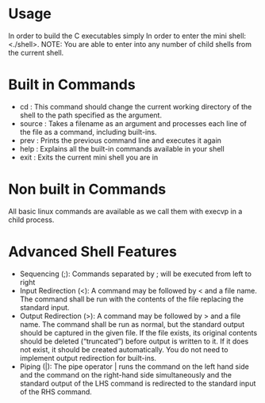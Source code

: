 # Usage
In order to build the C executables simply <make all>
In order to enter the mini shell: <./shell>. NOTE: You are able to enter into any number of child shells from the current shell.

# Built in Commands
- cd <directory> : This command should change the current working directory of the shell to the path specified as the argument.
- source <file> : Takes a filename as an argument and processes each line of the file as a command, including built-ins.
- prev : Prints the previous command line and executes it again
- help : Explains all the built-in commands available in your shell
- exit : Exits the current mini shell you are in

# Non built in Commands
All basic linux commands are available as we call them with execvp in a child process.

# Advanced Shell Features
- Sequencing (;): Commands separated by ; will be executed from left to right
- Input Redirection (<): A command may be followed by < and a file name. The command shall be run with the contents of the file replacing the standard input.
- Output Redirection (>): A command may be followed by > and a file name. The command shall be run as normal, but the standard output should be captured in the given file. If the file exists, its original contents should be deleted (“truncated”) before output is written to it. If it does not exist, it should be created automatically. You do not need to implement output redirection for built-ins.
- Piping (|): The pipe operator | runs the command on the left hand side and the command on the right-hand side simultaneously and the standard output of the LHS command is redirected to the standard input of the RHS command. 
